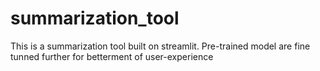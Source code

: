 # summarization_tool
This is a summarization tool built on streamlit. Pre-trained model are fine tunned further for betterment of user-experience
